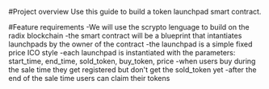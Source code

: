 #Project overview
Use this guide to build a token launchpad smart contract.

#Feature requirements
-We will use the scrypto lenguage to build on the radix blockchain
-the smart contract will be a blueprint that intantiates launchpads by the owner of the contract
-the launchpad is a simple fixed price ICO style
-each launchpad is instantiated with the parameters: start_time, end_time, sold_token, buy_token, price
-when users buy during the sale time they get registered but don't get the sold_token yet
-after the end of the sale time users can claim their tokens 